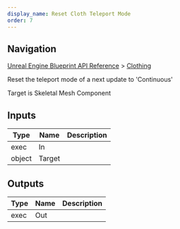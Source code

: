 ```yaml
---
display_name: Reset Cloth Teleport Mode
order: 7
---
```

## Navigation

[Unreal Engine Blueprint API Reference](https://dev.epicgames.com/documentation/en-us/unreal-engine/BlueprintAPI) > [Clothing](https://dev.epicgames.com/documentation/en-us/unreal-engine/BlueprintAPI/Clothing)

Reset the teleport mode of a next update to 'Continuous'

Target is Skeletal Mesh Component

## Inputs

| Type | Name | Description |
| --- | --- | --- |
| exec | In |  |
| object | Target |  |

## Outputs

| Type | Name | Description |
| --- | --- | --- |
| exec | Out |  |
